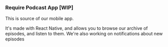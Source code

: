 ### Require Podcast App [WIP]

This is source of our mobile app.

It's made with React Native, and allows you to browse our archive of episodes, and listen to them. We're also working on notifications about new episodes
